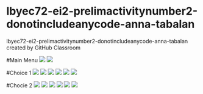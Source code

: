 # lbyec72-ei2-prelimactivitynumber2-donotincludeanycode-anna-tabalan

lbyec72-ei2-prelimactivitynumber2-donotincludeanycode-anna-tabalan created by GitHub Classroom

#Main Menu 
![](1.JPG)
![](10.JPG)

#Choice 1
![](2.JPG)
![](3.JPG)
![](4.JPG)
![](11.JPG)
![](12.JPG)
![](13.JPG)

#Chocie 2
![](7.JPG)
![](8.JPG)
![](9.JPG)
![](14.JPG)
![](15.JPG)
![](16.JPG)
